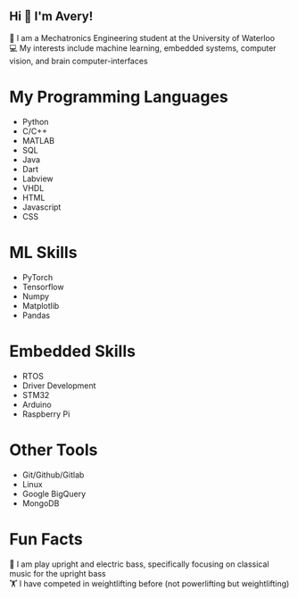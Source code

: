 ## Hi 👋 I'm Avery!
:school: I am a Mechatronics Engineering student at the University of Waterloo \
:computer: My interests include machine learning, embedded systems, computer vision, and brain computer-interfaces

# My Programming Languages
* Python
* C/C++
* MATLAB
* SQL
* Java
* Dart
* Labview
* VHDL
* HTML
* Javascript
* CSS

# ML Skills
* PyTorch
* Tensorflow
* Numpy
* Matplotlib
* Pandas

# Embedded Skills
* RTOS
* Driver Development
* STM32
* Arduino
* Raspberry Pi

# Other Tools
* Git/Github/Gitlab
* Linux
* Google BigQuery
* MongoDB

# Fun Facts
:musical_note: I am play upright and electric bass, specifically focusing on classical music for the upright bass \
🏋️ I have competed in weightlifting before (not powerlifting but weightlifting)
